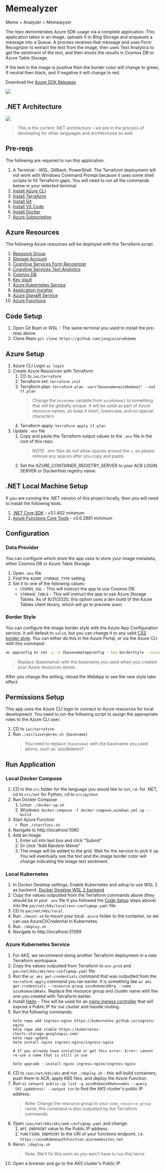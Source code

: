 # Memealyzer

Meme + Analyzer = Memealyzer

The repo demonstrates Azure SDK usage via a complete application.  This application takes in an image, uploads it to Blog Storage and enqueues a message into a Queue.  A process receives that message and uses Form Recognizer to extract the text from the image, then uses Text Analytics to get the sentiment of the text, and then stores the results in Cosmos DB or Azure Table Storage.

If the text in the image is positive then the border color will change to green, if neutral then black, and if negative it will change to red.

Download the [Azure SDK Releases](https://aka.ms/azsdk)

![](assets/hero.png)

## .NET Architecture
![](assets/arch.png)

> This is the current .NET architecture - we are in the process of developing for other languages and architectures as well.

## Pre-reqs

The following are required to run this application.

1. A Terminal - WSL, GitBash, PowerShell. The Terraform deployment will not work with Windows Command Prompt because it uses some shell scripts to fill Terraform gaps. You will need to run all the commands below in your selected terminal.
1. [Install Azure CLI](https://aka.ms/azcliget)
1. [Install Terraform](https://terraform.io)
1. [Install Git](https://git-scm.com/downloads) 
1. [Install VS Code](https://code.visualstudio.com/)
1. [Install Docker](https://docs.docker.com/get-docker/)
1. [Azure Subscription](https://azure.microsoft.com/free/)

## Azure Resources

The following Azure resources will be deployed with the Terraform script.

1. [Resource Group](https://docs.microsoft.com/azure/azure-resource-manager/management/overview#resource-groups)
1. [Storage Account](https://docs.microsoft.com/azure/storage/common/storage-introduction)
1. [Cognitive Services Form Recognizer](https://docs.microsoft.com/azure/cognitive-services/form-recognizer/overview)
1. [Cognitive Services Text Analytics](https://azure.microsoft.com/services/cognitive-services/text-analytics/)
1. [Cosmos DB](https://docs.microsoft.com/azure/cosmos-db/introduction)
1. [Key Vault](https://azure.microsoft.com/services/key-vault/)
1. [Azure Kubernetes Service](https://docs.microsoft.com/azure/aks/)
1. [Application Insights](https://docs.microsoft.com/azure/azure-monitor/app/app-insights-overview)
1. [Azure SignalR Service](https://azure.microsoft.com/services/signalr-service/)
1. [Azure Functions](https://azure.microsoft.com/services/functions/)


## Code Setup

1. Open Git Bash or WSL - The same terminal you used to install the pre-reqs above.
1. Clone Repo
   `git clone https://github.com/jongio/azsdkdemo`

## Azure Setup

1. Azure CLI Login
   `az login`
1. Create Azure Resources with Terraform
   1. CD to `iac/terraform`
   1. Terraform init: `terraform init`
   1. Terraform plan: `terraform plan -var="basename=azsdkdemo1" --out tf.plan`
      > Change the `basename` variable from `azsdkdemo1` to something that will be globally unique.  It will be used as part of Azure resource names, so keep it short, lowercase, and no special characters.
   1. Terraform apply: `terraform apply tf.plan`
1. Update `.env` file
   1. Copy and paste the Terraform output values to the `.env` file in the root of this repo.
      > NOTE: .env files do not allow spaces around the `=`, so please remove any spaces after you copy and paste.
   1. Set the AZURE_CONTAINER_REGISTRY_SERVER to your ACR LOGIN SERVER or DockerHub registry name.

## .NET Local Machine Setup

If you are running the .NET versino of this project locally, then you will need to install the following tools.
1. [.NET Core SDK](https://dotnet.microsoft.com/download) - v3.1.402 minimum
1. [Azure Functions Core Tools](https://docs.microsoft.com/azure/azure-functions/functions-run-local) - v3.0.2881 minimum

## Configuration

### Data Provider

You can configure which store the app uses to store your image metadata, either Cosmos DB or Azure Table Storage.

1. Open `.env` file
1. Find the `AZURE_STORAGE_TYPE` setting
1. Set it to one of the following values:
   - `COSMOS_SQL` - This will instruct the app to use Cosmos DB.
   - `STORAGE_TABLE` - This will instruct the app to use Azure Storage Tables.  As of 8/31/2020, this option uses a dev build of the Azure Tables client library, which will go to preview soon.

### Border Style

You can configure the image border style with the Azure App Configuration service.  It will default to `solid`, but you can change it to any valid [CSS border style](https://www.w3schools.com/css/css_border.asp).  You can either do this in the Azure Portal, or via the Azure CLI with this command:

```bash
az appconfig kv set -y -n {basename}appconfig --key borderStyle --value dashed
```

> Replace {basename} with the basename you used when you created your Azure resources above.

After you change the setting, reload the WebApp to see the new style take effect.

## Permissions Setup
This app uses the Azure CLI login to connect to Azure resources for local development. You need to run the following script to assign the appropriate roles to the Azure CLI user.

1. CD to `iac/terraform`
1. Run `./azcliuserperms.sh {basename}`
   > You need to replace `{basename}` with the basename you used above, such as 'azsdkdemo1'.


## Run Application

### Local Docker Compose
1. CD to the `src` folder for the language you would like to run, i.e. for .NET, cd to `src/net` for Python, cd to `src/python`
1. Run Docker Compose
   1. Linux: `./docker-up.sh`
   1. Windows: `docker-compose -f docker-compose.windows.yml up --build`
1. Start Azure Function
   - Run `./startfunc.sh`
1. Navigate to http://localhost:1080
1. Add an Image
   1. Enter url into text box and click "Submit"
   1. Or click "Add Random Meme"
   1. The image will be added to the grid. Wait for the service to pick it up. You will eventually see the text and the image border color will change indicating the image text sentiment.

### Local Kubernetes
1. In Docker Desktop settings, Enable Kubernetes and setup to use WSL 2 as backend. [Docker Desktop WSL 2 backend](https://docs.docker.com/docker-for-windows/wsl/)
1. Copy the values outputted from the Terraform commands above (they should be in your `.env` file if you followed the [Code Setup](#Code-Setup) steps above) into the `pac/net/k8s/local/env-configmap.yaml` file.
1. CD to `pac/net/k8s/local`.
1. Run `./mount.sh` to mount your local `.azure` folder to the container, so we can use AzureCliCredential in Kubernetes.
1. Run `./deploy.sh`
1. Navigate to http://localhost:31389

### Azure Kubernetes Service

1. For AKS, we recommend doing another Terraform deployment in a new Terraform workspace. 
1. Copy the values outputted from Terraform to `env.prod` and `pac/net/k8s/aks/env-configmap.yaml` file.
1. Run the `az aks get-credentials` command that was outputted from the `terraform apply` command you ran earlier. It is something like `az aks get-credentials --resource-group azsdkdemo100rg --name azsdkdemo100aks`. Replace the resource group and cluster name with the one you created with Terraform earlier.
1. Install [Helm](https://helm.sh/) - This will be used for an [nginx ingress controller](https://github.com/kubernetes/ingress-nginx/tree/master/charts/ingress-nginx) that will expose a Public IP for our cluster and handle routing.
1. Run the following commands:
   ```
   helm repo add ingress-nginx https://kubernetes.github.io/ingress-nginx
   helm repo add stable https://kubernetes-charts.storage.googleapis.com/
   helm repo update
   helm install nginx ingress-nginx/ingress-nginx

   # If you already have installed or get this error: Error: cannot re-use a name that is still in use

   helm upgrade --install nginx ingress-nginx/ingress-nginx
   ```
1. CD to `/pac/net/k8s/aks` and run `./deploy.sh` - this will build containers, push them to ACR, apply K8S files, and deploy the Azure Function.
1. Run `az network public-ip list -g azsdkdemo100aksnodes --query '[0].ipAddress' --output tsv` to find the AKS cluster's public IP address.
   > Note: Change the resource group to your `node_resource_group` name, this command is also outputted by the Terraform commands.
1. Open `/pac/net/k8s/aks/web-configmap.yaml` and change:
    1. `API_ENDPOINT` value to the Public IP address.
    1. `FUNCTIONS_ENDPOINT` to the URI of your functions endpoint, i.e. `https://azsdkdemoauthfunction.azurewebsites.net`
1. Rerun `./deploy.sh`
   > Note: We'll fix this soon so you won't have to run this twice.
1. Open a browser and go to the AKS cluster's Public IP.


